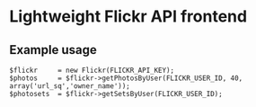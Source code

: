 Lightweight Flickr API frontend
===============================

Example usage
-------------

	$flickr     = new Flickr(FLICKR_API_KEY);
	$photos     = $flickr->getPhotosByUser(FLICKR_USER_ID, 40, array('url_sq','owner_name'));
	$photosets  = $flickr->getSetsByUser(FLICKR_USER_ID);
